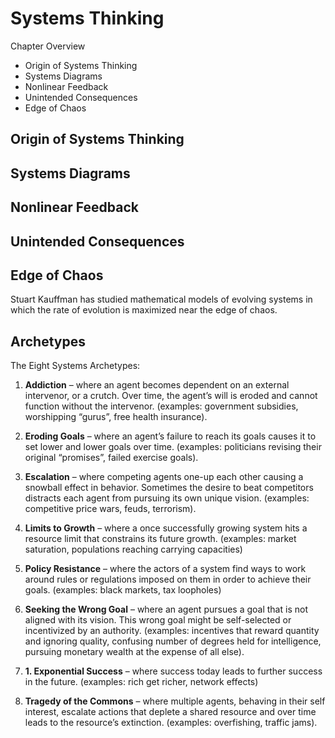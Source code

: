 # Systems Thinking

Chapter Overview

* Origin of Systems Thinking
* Systems Diagrams
* Nonlinear Feedback
* Unintended Consequences
* Edge of Chaos

## Origin of Systems Thinking

## Systems Diagrams

## Nonlinear Feedback

## Unintended Consequences

## Edge of Chaos

Stuart Kauffman has studied mathematical models of evolving systems in which the rate of evolution is maximized near the edge of chaos.

## Archetypes

The Eight Systems Archetypes:

1. **Addiction** – where an agent becomes dependent on an external intervenor, or a crutch. Over time, the agent’s will is eroded and cannot function without the intervenor. (examples: government subsidies, worshipping “gurus”, free health insurance).

1. **Eroding Goals** – where an agent’s failure to reach its goals causes it to set lower and lower goals over time. (examples: politicians revising their original “promises”, failed exercise goals).

1. **Escalation** – where competing agents one-up each other causing a snowball effect in behavior. Sometimes the desire to beat competitors distracts each agent from pursuing its own unique vision. (examples: competitive price wars, feuds, terrorism).

1. **Limits to Growth** – where a once successfully growing system hits a resource limit that constrains its future growth. (examples: market saturation, populations reaching carrying capacities)

1. **Policy Resistance** – where the actors of a system find ways to work around rules or regulations imposed on them in order to achieve their goals. (examples: black markets, tax loopholes)

1. **Seeking the Wrong Goal** – where an agent pursues a goal that is not aligned with its vision. This wrong goal might be self-selected or incentivized by an authority. (examples: incentives that reward quantity and ignoring quality, confusing number of degrees held for intelligence, pursuing monetary wealth at the expense of all else).

1. **1. Exponential Success** – where success today leads to further success in the future. (examples: rich get richer, network effects)

1. **Tragedy of the Commons** – where multiple agents, behaving in their self interest, escalate actions that deplete a shared resource and over time leads to the resource’s extinction. (examples: overfishing, traffic jams).
